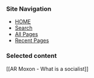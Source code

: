### Site Navigation

<!-- begin "navlinks" HTML/CSS section -->
<div class="navlinks">
  <ul>
    <li><a href="/readme.html">HOME</a></li>
    <li><a href="/search.html">Search</a></li>
    <li><a href="/all-pages.html">All Pages</a></li>
    <li><a href="/recent-pages.html">Recent Pages</a></li>
  </ul>
</div>
<!-- end "navlinks" HTML/CSS section -->

### Selected content

[[AR Moxon - What is a socialist]]  
